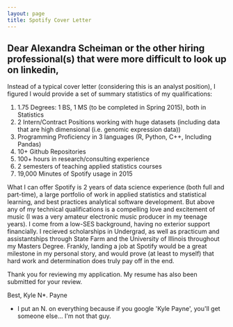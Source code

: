 ```yaml
---
layout: page
title: Spotify Cover Letter
---
```

## Dear Alexandra Scheiman or the other hiring professional(s) that were more difficult to look up on linkedin,

Instead of a typical cover letter (considering this is an analyst position), I figured I would provide a set of summary statistics of my qualifications:

1. 1.75 Degrees: 1 BS, 1 MS (to be completed in Spring 2015), both in Statistics
2. 2 Intern/Contract Positions working with huge datasets (including data that are high dimensional (i.e. genomic expression data))
3. Programming Proficiency in 3 languages (R, Python, C++, Including Pandas)
4. 10+ Github Repositories
5. 100+ hours in research/consulting experience
6. 2 semesters of teaching applied statistics courses
7. 19,000 Minutes of Spotify usage in 2015

What I can offer Spotify is 2 years of data science experience (both full and part-time), a large portfolio of work in applied statistics and statistical learning, and best practices analytical software development. But above any of my technical qualifications is a compelling love and excitement of music (I was a very amateur electronic music producer in my teenage years). I come from a low-SES background, having no exterior support financially. I recieved scholarships in Undergrad, as well as practicum and assistantships through State Farm and the University of Illinois throughout my Masters Degree. Frankly, landing a job at Spotify would be a great milestone in my personal story, and would prove (at least to myself) that hard work and determination does truly pay off in the end.


Thank you for reviewing my application. My resume has also been submitted for your review.

Best,
Kyle N*. Payne

* I put an N. on everything because if you google 'Kyle Payne', you'll get someone else... I'm not that guy.
